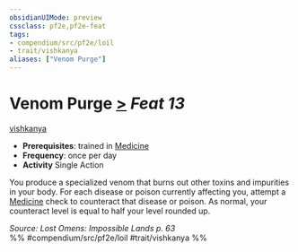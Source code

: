 ```yaml
---
obsidianUIMode: preview
cssclass: pf2e,pf2e-feat
tags:
- compendium/src/pf2e/loil
- trait/vishkanya
aliases: ["Venom Purge"]
---
```

# Venom Purge  [>](../../rules/core-rulebook/chapter-9-playing-the-game.md#Actions "Single Action") *Feat 13*  
[vishkanya](../../rules/traits/vishkanya-loil.md)  

- **Prerequisites**: trained in [Medicine](../skills.md#Medicine)
- **Frequency**: once per day
- **Activity** Single Action

You produce a specialized venom that burns out other toxins and impurities in your body. For each disease or poison currently affecting you, attempt a [Medicine](../skills.md#Medicine) check to counteract that disease or poison. As normal, your counteract level is equal to half your level rounded up.

*Source: Lost Omens: Impossible Lands p. 63*  
%% #compendium/src/pf2e/loil #trait/vishkanya %%